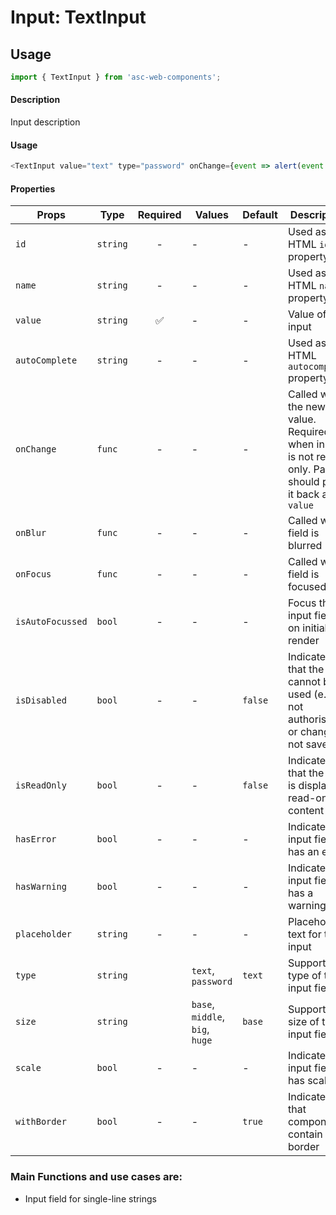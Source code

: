 # Input: TextInput

## Usage

```js
import { TextInput } from 'asc-web-components';
```

#### Description

Input description

#### Usage

```js
<TextInput value="text" type="password" onChange={event => alert(event.target.value)} />;
```

#### Properties

| Props                  | Type     | Required | Values                       | Default | Description                                                                                            |
| ---------------------- | -------- | :------: | ---------------------------- | ------- | ------------------------------------------------------------------------------------------------------ |
| `id`                   | `string` |    -     | -                            | -       | Used as HTML `id` property                                                                             |
| `name`                 | `string` |    -     | -                            | -       | Used as HTML `name` property                                                                           |
| `value`                | `string` |    ✅    | -                            | -       | Value of the input                                                                                     |
| `autoComplete`         | `string` |    -     | -                            | -       | Used as HTML `autocomplete` property                                                                   |
| `onChange`             | `func`   |    -     | -                            | -       | Called with the new value. Required when input is not read only. Parent should pass it back as `value` |
| `onBlur`               | `func`   |    -     | -                            | -       | Called when field is blurred                                                                           |
| `onFocus`              | `func`   |    -     | -                            | -       | Called when field is focused                                                                           |
| `isAutoFocussed`       | `bool`   |    -     | -                            | -       | Focus the input field on initial render                                                                |
| `isDisabled`           | `bool`   |    -     | -                            | `false` | Indicates that the field cannot be used (e.g not authorised, or changes not saved)                     |
| `isReadOnly`           | `bool`   |    -     | -                            | `false` | Indicates that the field is displaying read-only content                                               |
| `hasError`             | `bool`   |    -     | -                            | -       | Indicates the input field has an error                                                                 |
| `hasWarning`           | `bool`   |    -     | -                            | -       | Indicates the input field has a warning                                                                |
| `placeholder`          | `string` |    -     | -                            | -       | Placeholder text for the input                                                                         |
| `type`          | `string`        |          | `text`, `password` | `text` | Supported type of the input fields.                         |
| `size`          | `string`        |          | `base`, `middle`, `big`, `huge` | `base` | Supported size of the input fields.                         |
| `scale`           | `bool`   |    -     | -                            | -       | Indicates the input field has scale                                                                |
| `withBorder`           | `bool`            |    -     | -                            | `true`  | Indicates that component contain border      |


### Main Functions and use cases are:

- Input field for single-line strings